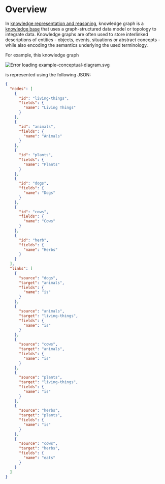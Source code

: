 # Overview

In
[knowledge representation and reasoning](https://en.wikipedia.org/wiki/Knowledge_representation_and_reasoning),
knowledge graph is a
[knowledge base](https://en.wikipedia.org/wiki/Knowledge_base) that uses a
graph-structured data model or topology to integrate data. Knowledge graphs are
often used to store interlinked descriptions of entities - objects, events,
situations or abstract concepts - while also encoding the semantics underlying
the used terminology.

For example, this knowledge graph

![Error loading example-conceptual-diagram.svg](https://upload.wikimedia.org/wikipedia/commons/thumb/5/52/Conceptual_Diagram_-_Example.svg/1218px-Conceptual_Diagram_-_Example.svg.png)

is represented using the following JSON:

```json example
{
  "nodes": [
    {
      "id": "living-things",
      "fields": {
        "name": "Living Things"
      }
    },
    {
      "id": "animals",
      "fields": {
        "name": "Animals"
      }
    },
    {
      "id": "plants",
      "fields": {
        "name": "Plants"
      }
    },
    {
      "id": "dogs",
      "fields": {
        "name": "Dogs"
      }
    },
    {
      "id": "cows",
      "fields": {
        "name": "Cows"
      }
    },
    {
      "id": "herb",
      "fields": {
        "name": "Herbs"
      }
    }
  ],
  "links": [
    {
      "source": "dogs",
      "target": "animals",
      "fields": {
        "name": "is"
      }
    },
    {
      "source": "animals",
      "target": "living-things",
      "fields": {
        "name": "is"
      }
    },
    {
      "source": "cows",
      "target": "animals",
      "fields": {
        "name": "is"
      }
    },
    {
      "source": "plants",
      "target": "living-things",
      "fields": {
        "name": "is"
      }
    },
    {
      "source": "herbs",
      "target": "plants",
      "fields": {
        "name": "is"
      }
    },
    {
      "source": "cows",
      "target": "herbs",
      "fields": {
        "name": "eats"
      }
    }
  ]
}
```
